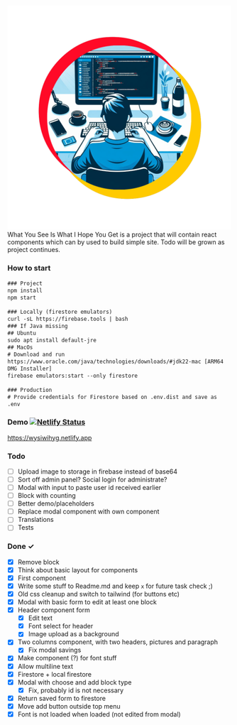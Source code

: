 ![alt text](https://raw.githubusercontent.com/pohlaniacz/wysiwihyg/main/public/logo.png)
What You See Is What I Hope You Get is a project that will contain react components which can by used to build simple site.
Todo will be grown as project continues.

### How to start
```shell
### Project
npm install
npm start

### Locally (firestore emulators)
curl -sL https://firebase.tools | bash
### If Java missing
## Ubuntu
sudo apt install default-jre
## MacOs
# Download and run https://www.oracle.com/java/technologies/downloads/#jdk22-mac [ARM64 DMG Installer]
firebase emulators:start --only firestore

### Production
# Provide credentials for Firestore based on .env.dist and save as .env
```

### Demo [![Netlify Status](https://api.netlify.com/api/v1/badges/9894d085-fc24-496f-bda5-8f3d1c315cb8/deploy-status)](https://app.netlify.com/sites/wysiwihyg/deploys)
https://wysiwihyg.netlify.app

### Todo
- [ ] Upload image to storage in firebase instead of base64
- [ ] Sort off admin panel? Social login for administrate?
- [ ] Modal with input to paste user id received earlier
- [ ] Block with counting
- [ ] Better demo/placeholders
- [ ] Replace modal component with own component
- [ ] Translations
- [ ] Tests

### Done ✓
- [x] Remove block
- [x] Think about basic layout for components
- [x] First component
- [x] Write some stuff to Readme.md and keep `x` for future task check ;)
- [x] Old css cleanup and switch to tailwind (for buttons etc)
- [x] Modal with basic form to edit at least one block
- [x] Header component form
  - [x] Edit text
  - [x] Font select for header
  - [x] Image upload as a background
- [x] Two columns component, with two headers, pictures and paragraph
  - [x] Fix modal savings
- [x] Make component (?) for font stuff
- [x] Allow multiline text
- [x] Firestore + local firestore
- [x] Modal with choose and add block type
  - [x] Fix, probably id is not necessary
- [x] Return saved form to firestore
- [x] Move add button outside top menu
- [x] Font is not loaded when loaded (not edited from modal)